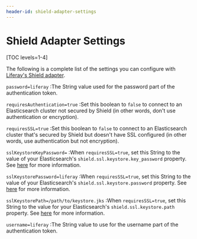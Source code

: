 ```yaml
---
header-id: shield-adapter-settings
---
```


# Shield Adapter Settings

[TOC levels=1-4]

The following is a complete list of the settings you can configure with
[Liferay's Shield adapter](/docs/7-0/deploy/-/knowledge_base/d/securing-elasticsearch-with-shield).

`password=liferay`
:The String value used for the password part of the authentication token.

`requiresAuthentication=true`
:Set this boolean to `false` to connect to an Elasticsearch cluster not secured
by Shield (in other words, don't use authentication or encryption). 

`requiresSSL=true`
:Set this boolean to `false` to connect to an Elasticsearch cluster that's
secured by Shield but doesn't have SSL configured (in other words, use
authentication but not encryption).

`sslKeystoreKeyPassword=`
:When `requiresSSL=true`, set this String to the value of your Elasticsearch's
`shield.ssl.keystore.key_password` property. See
[here](https://www.elastic.co/guide/en/shield/2.2/ssl-tls.html#enable-ssl) for
more information.

`sslKeystorePassword=liferay`
:When `requiresSSL=true`, set this String to the value of your Elasticsearch's
`shield.ssl.keystore.password` property. See
[here](https://www.elastic.co/guide/en/shield/2.2/ssl-tls.html#enable-ssl) for
more information.

`sslKeystorePath=/path/to/keystore.jks`
:When `requiresSSL=true`, set this String to the value for your Elasticsearch's
`shield.ssl.keystore.path` property. See
[here](https://www.elastic.co/guide/en/shield/2.2/ssl-tls.html#enable-ssl) for
more information.

`username=liferay`
:The String value to use for the username part of the authentication token.
